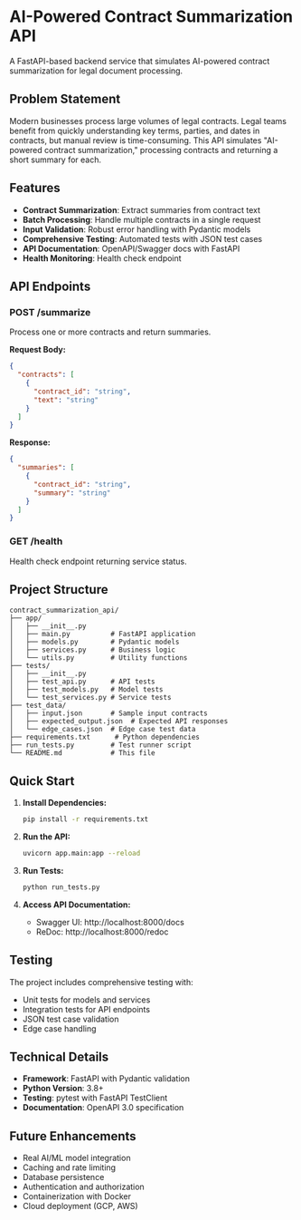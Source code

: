 # AI-Powered Contract Summarization API

A FastAPI-based backend service that simulates AI-powered contract summarization for legal document processing.

## Problem Statement

Modern businesses process large volumes of legal contracts. Legal teams benefit from quickly understanding key terms, parties, and dates in contracts, but manual review is time-consuming. This API simulates "AI-powered contract summarization," processing contracts and returning a short summary for each.

## Features

- **Contract Summarization**: Extract summaries from contract text
- **Batch Processing**: Handle multiple contracts in a single request
- **Input Validation**: Robust error handling with Pydantic models
- **Comprehensive Testing**: Automated tests with JSON test cases
- **API Documentation**: OpenAPI/Swagger docs with FastAPI
- **Health Monitoring**: Health check endpoint

## API Endpoints

### POST /summarize
Process one or more contracts and return summaries.

**Request Body:**
```json
{
  "contracts": [
    {
      "contract_id": "string",
      "text": "string"
    }
  ]
}
```

**Response:**
```json
{
  "summaries": [
    {
      "contract_id": "string",
      "summary": "string"
    }
  ]
}
```

### GET /health
Health check endpoint returning service status.

## Project Structure

```
contract_summarization_api/
├── app/
│   ├── __init__.py
│   ├── main.py          # FastAPI application
│   ├── models.py        # Pydantic models
│   ├── services.py      # Business logic
│   └── utils.py         # Utility functions
├── tests/
│   ├── __init__.py
│   ├── test_api.py      # API tests
│   ├── test_models.py   # Model tests
│   └── test_services.py # Service tests
├── test_data/
│   ├── input.json       # Sample input contracts
│   ├── expected_output.json  # Expected API responses
│   └── edge_cases.json  # Edge case test data
├── requirements.txt      # Python dependencies
├── run_tests.py         # Test runner script
└── README.md            # This file
```

## Quick Start

1. **Install Dependencies:**
   ```bash
   pip install -r requirements.txt
   ```

2. **Run the API:**
   ```bash
   uvicorn app.main:app --reload
   ```

3. **Run Tests:**
   ```bash
   python run_tests.py
   ```

4. **Access API Documentation:**
   - Swagger UI: http://localhost:8000/docs
   - ReDoc: http://localhost:8000/redoc

## Testing

The project includes comprehensive testing with:
- Unit tests for models and services
- Integration tests for API endpoints
- JSON test case validation
- Edge case handling

## Technical Details

- **Framework**: FastAPI with Pydantic validation
- **Python Version**: 3.8+
- **Testing**: pytest with FastAPI TestClient
- **Documentation**: OpenAPI 3.0 specification

## Future Enhancements

- Real AI/ML model integration
- Caching and rate limiting
- Database persistence
- Authentication and authorization
- Containerization with Docker
- Cloud deployment (GCP, AWS)
